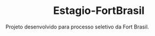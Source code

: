 <div align="center">
  
# Estagio-FortBrasil
  
</div>

Projeto desenvolvido para processo seletivo da Fort Brasil.
